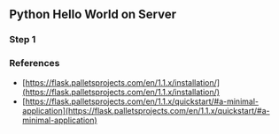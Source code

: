 ## Python Hello World on Server
### Step 1

### References

 - [https://flask.palletsprojects.com/en/1.1.x/installation/](https://flask.palletsprojects.com/en/1.1.x/installation/)
 - [https://flask.palletsprojects.com/en/1.1.x/quickstart/#a-minimal-application](https://flask.palletsprojects.com/en/1.1.x/quickstart/#a-minimal-application)

<!--stackedit_data:
eyJoaXN0b3J5IjpbLTE2OTY3ODMyMDFdfQ==
-->